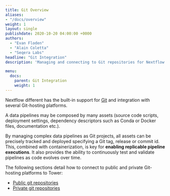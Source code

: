 ```yaml
---
title: Git Overview
aliases:
- "/docs/overview"
weight: 1
layout: single
publishdate: 2020-10-20 04:00:00 +0000
authors:
  - "Evan Floden"
  - "Alain Coletta"
  - "Seqera Labs"
headline: "Git Integration"
description: 'Managing and connecting to Git repositories for Nextflow in Nextflow Tower.'

menu:
  docs:
    parent: Git Integration
    weight: 1
---
```

Nextflow different has the built-in support for [Git](https://git-scm.com) and integration with several Git-hosting platforms.

A data pipelines may be composed by many assets (source code scripts, deployment settings, dependency descriptors such as Conda or Docker files, documentation etc.).

By managing complex data pipelines as Git projects, all assets can be precisely tracked and deployed specifying a Git tag, release or commit id. This, combined with containerization, is key for **enabling replicable pipeline executions**. It also provides the ability to continuously test and validate pipelines as code evolves over time.

The following sections detail how to connect to public and private Git-hosting platforms to Tower:

  * [Public git repositories](/docs/git/git-public/)
  * [Private git repositories](/docs/git/git-private/)
